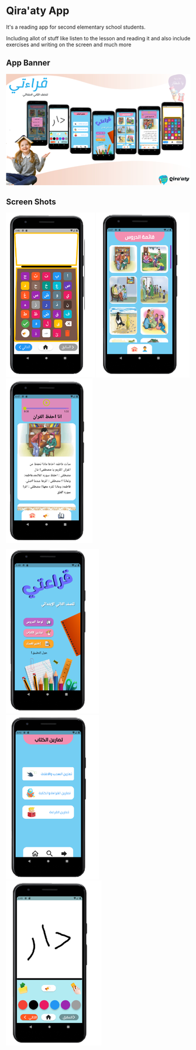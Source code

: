 # Qira'aty App

It's a reading app for second elementary school students.

Including allot of stuff like listen to the lesson and reading it and also include exercises and writing on the screen and much more

## App Banner

<img src = "assets/images/qiraty.png">

## Screen Shots

<img src = "assets/images/c1.png" height = 450;> <img src = "assets/images/c2.png" height = 450;> <img src = "assets/images/c3.png" height = 450;>

<img src = "assets/images/c4.png" height = 450;> <img src = "assets/images/c5.png" height = 450;> <img src = "assets/images/c6.png" height = 450;>

